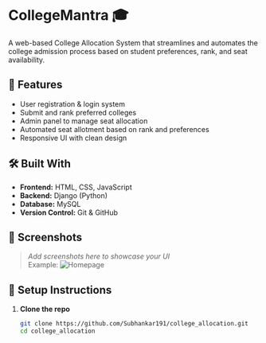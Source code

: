 # CollegeMantra 🎓

A web-based College Allocation System that streamlines and automates the college admission process based on student preferences, rank, and seat availability.

## 🚀 Features

- User registration & login system
- Submit and rank preferred colleges
- Admin panel to manage seat allocation
- Automated seat allotment based on rank and preferences
- Responsive UI with clean design

## 🛠️ Built With

- **Frontend:** HTML, CSS, JavaScript
- **Backend:** Django (Python)
- **Database:** MySQL
- **Version Control:** Git & GitHub

## 📸 Screenshots

> _Add screenshots here to showcase your UI_  
> Example:
> ![Homepage](screenshots/homepage.png)

## 🧪 Setup Instructions

1. **Clone the repo**
   ```bash
   git clone https://github.com/Subhankar191/college_allocation.git
   cd college_allocation
